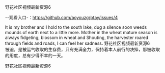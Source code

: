 野花社区视频最新资源6

--观看入口-：https://github.com/aoyouzg/ptay/issues/4

It is my brother and I hold to the south lake, dug a silence soon weeds mounds of earth next to a little more.
Mother in the wheat mature season is always fidgeting, blossom in wheat and Shouting, the harvester roared through fields and roads, I can feel her sadness.
野花社区视频最新资源6　　被迫，是被运气收取的生存费，只有充满全力，保持着本人前行的决择，那被收取的用度，总有少得不幸的一天。

野花社区视频最新资源6
